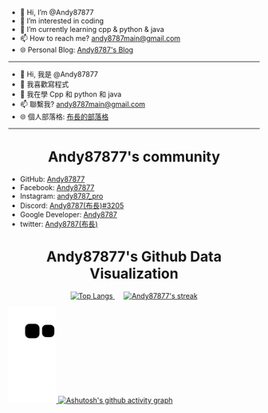 - 👋 Hi, I’m @Andy87877
- 👀 I’m interested in coding
- 🌱 I’m currently learning cpp & python & java
- 📫 How to reach me? andy8787main@gmail.com
- 🌐 Personal Blog: [Andy8787's Blog](https://medium.com/@andy8787main)

-----------------------------------------------------------------------------------------

- 👋 Hi, 我是 @Andy87877
- 👀 我喜歡寫程式
- 🌱 我在學 Cpp 和 python 和 java
- 📫 聯繫我? andy8787main@gmail.com
- 🌐 個人部落格: [布長的部落格](https://medium.com/@andy8787main)
-----------------------------------------------------------------------------------------
<h1 align="center">Andy87877's community</h1>

* <i class="fa fa-github fa-fw"></i> GitHub: [Andy87877](https://github.com/Andy87877)
* <i class="fa fa-facebook fa-fw"></i> Facebook: [Andy87877](https://www.facebook.com/Andy87877/)
* <i class="fa fa-instagram fa-fw"></i> Instagram: [andy8787_pro](https://www.instagram.com/andy8787_pro/)
* <i class="fa fa-simplybuilt fa-fw"></i> Discord: [Andy8787(布長)#3205](https://discord.com/users/951485825370173497)
* <i class=" "></i> Google Developer: [Andy8787](https://developers.google.com/profile/u/Andy8787)
* <i class=" "></i> twitter: [Andy8787(布長)](https://twitter.com/Andy87877)


<h1 align="center">Andy87877's Github Data Visualization</h1>
<p align="center">
  <a href="https://github.com/DenverCoder1/github-readme-streak-stats">
    <img title="Top Langs" src="https://github-readme-stats.vercel.app/api/top-langs/?username=Andy87877&langs_count=8&theme=react"/>
  </a>
  </a>&emsp;</a>
  <a href="https://github.com/DenverCoder1/github-readme-streak-stats">
    <img title="🔥 Get streak stats for your profile at git.io/streak-stats" alt="Andy87877's streak" src="https://github-readme-streak-stats.herokuapp.com/?user=Andy87877&theme=black-ice&hide_border=true&stroke=0000&background=060A0CD0"/>
</p>

![snake gif](https://github.com/Andy87877/Andy87877/blob/output/github-contribution-grid-snake.svg#gh-dark-mode-only)
[![Ashutosh's github activity graph](https://activity-graph.herokuapp.com/graph?username=Andy87877&theme=github)](https://github.com/ashutosh00710/github-readme-activity-graph)
